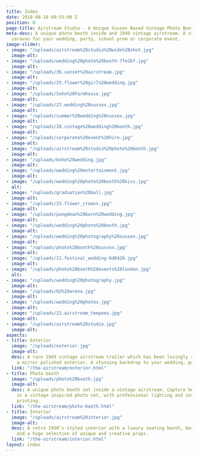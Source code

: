 ```yaml
---
title: Index
date: 2018-08-10 09:53:00 Z
position: 0
page-title: Airstream Studio - A Unique Sussex Based Vintage Photo Booth
meta-desc: A unique photo booth inside and 1949 vintage airstream. A stunning retro
  caravan for your wedding, party, school prom or corporate event.
image-slider:
- image: "/uploads/airstream%20studio%20wide%20shot.jpg"
  image-alt: 
- image: "/uploads/wedding%20photo%20booth-7fe2bf.jpg"
  image-alt: 
- image: "/uploads/36.sunset%20airstream.jpg"
  image-alt: 
- image: "/uploads/25.flower%20girl%20wedding.jpg"
  image-alt: 
- image: "/uploads/Soho%20Farmhouse.jpg"
  image-alt: 
- image: "/uploads/27.wedding%20sussex.jpg"
  image-alt: 
- image: "/uploads/summer%20wedding%20sussex.jpg"
  image-alt: 
- image: "/uploads/28.vintage%20wedding%20booth.jpg"
  image-alt: 
- image: "/uploads/corporate%20event%20hire.jpg"
  image-alt: 
- image: "/uploads/airstream%20studio%20photo%20booth.jpg"
  image-alt: 
- image: "/uploads/boho%20wedding.jpg"
  image-alt: 
- image: "/uploads/wedding%20entertainment.jpg"
  image-alt: 
- image: "/uploads/wedding%20photo%20booth%20kiss.jpg"
  alt: 
- image: "/uploads/graduation%20ball.jpg"
  image-alt: 
- image: "/uploads/23.flower_crowns.jpg"
  image-alt: 
- image: "/uploads/pangdean%20barn%20wedding.jpg"
  image-alt: 
- image: "/uploads/wedding%20photo%20booth.jpg"
  image-alt: 
- image: "/uploads/wedding%20photography%20sussex.jpg"
  image-alt: 
- image: "/uploads/photo%20booth%20sussex.jpg"
  image-alt: 
- image: "/uploads/21.festival_wedding-6d0426.jpg"
  image-alt: 
- image: "/uploads/photo%20booth%20events%20london.jpg"
  alt: 
- image: "/uploads/wedding%20photography.jpg"
  image-alt: 
- image: "/uploads/O2%20arena.jpg"
  image-alt: 
- image: "/uploads/wedding%20photos.jpg"
  image-alt: 
- image: "/uploads/22.airstream_teepees.jpg"
  image-alt: 
- image: "/uploads/airstream%20studio.jpg"
  image-alt: 
aspects:
- title: Exterior
  image: "/uploads/exterior.jpg"
  image-alt: 
  desc: A rare 1949 vintage airstream trailer which has been lovingly restored with
    a mirror polished exterior. A stunning backdrop to your wedding, party or event.
  link: "/the-airstream/exterior.html"
- title: Photo booth
  image: "/uploads/photo%20booth.jpg"
  image-alt: 
  desc: A unique photo booth set inside a vintage airstream. Capture beautiful memories
    in a vintage inspired photo set, with professional lighting and instant photo
    printing.
  link: "/the-airstream/photo-booth.html"
- title: Interior
  image: "/uploads/airstream%20interior.jpg"
  image-alt: 
  desc: A retro 1950’s styled interior with a luxury seating booth, bespoke units
    and a huge selection of unique and creative props.
  link: "/the-airstream/interior.html"
layout: index
---
```


